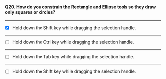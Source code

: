 #### Q20. How do you constrain the Rectangle and Ellipse tools so they draw only squares or circles?

---

- [x] Hold down the Shift key while dragging the selection handle.

---

- [ ] Hold down the Ctrl key while dragging the selection handle.

---

- [ ] Hold down the Tab key while dragging the selection handle.

---

- [ ] Hold down the Shift key while dragging the selection handle.
